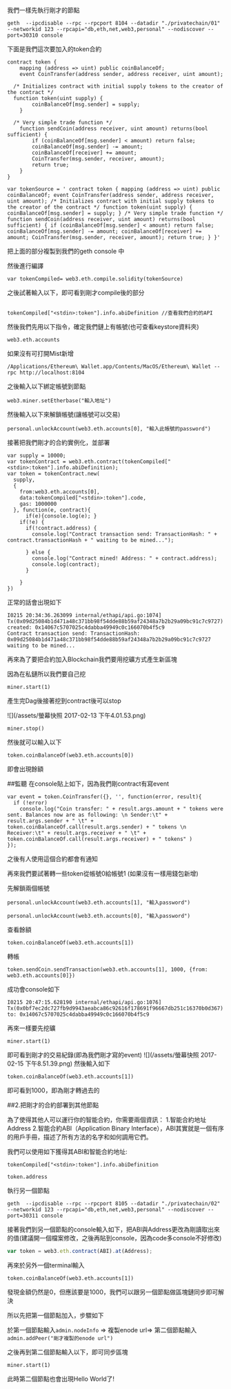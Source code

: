 
我們一樣先執行剛才的節點

```
geth  --ipcdisable --rpc --rpcport 8104 --datadir "./privatechain/01" --networkid 123 --rpcapi="db,eth,net,web3,personal" --nodiscover --port=30310 console
```





下面是我們這次要加入的token合約


```
contract token { 
    mapping (address => uint) public coinBalanceOf;
    event CoinTransfer(address sender, address receiver, uint amount);

  /* Initializes contract with initial supply tokens to the creator of the contract */
  function token(uint supply) {
        coinBalanceOf[msg.sender] = supply;
    }

  /* Very simple trade function */
    function sendCoin(address receiver, uint amount) returns(bool sufficient) {
        if (coinBalanceOf[msg.sender] < amount) return false;
        coinBalanceOf[msg.sender] -= amount;
        coinBalanceOf[receiver] += amount;
        CoinTransfer(msg.sender, receiver, amount);
        return true;
    }
}
```


```
var tokenSource = ' contract token { mapping (address => uint) public coinBalanceOf; event CoinTransfer(address sender, address receiver, uint amount); /* Initializes contract with initial supply tokens to the creator of the contract */ function token(uint supply) { coinBalanceOf[msg.sender] = supply; } /* Very simple trade function */ function sendCoin(address receiver, uint amount) returns(bool sufficient) { if (coinBalanceOf[msg.sender] < amount) return false; coinBalanceOf[msg.sender] -= amount; coinBalanceOf[receiver] += amount; CoinTransfer(msg.sender, receiver, amount); return true; } }'

```


把上面的部分複製到我們的geth console 中

然後進行編譯

```
var tokenCompiled= web3.eth.compile.solidity(tokenSource)
```

之後試著輸入以下，即可看到剛才compile後的部分

```

tokenCompiled["<stdin>:token"].info.abiDefinition //查看我們合約的API
```


然後我們先用以下指令，確定我們鏈上有帳號(也可查看keystore資料夾)
```
web3.eth.accounts
```
如果沒有可打開Mist新增

```
/Applications/Ethereum\ Wallet.app/Contents/MacOS/Ethereum\ Wallet --rpc http://localhost:8104
```
之後輸入以下綁定帳號到節點
```
web3.miner.setEtherbase("輸入地址")
```

然後輸入以下來解鎖帳號(讓帳號可以交易)

```
personal.unlockAccount(web3.eth.accounts[0], "輸入此帳號的password")
```


接著把我們剛才的合約實例化，並部署

```
var supply = 10000;
var tokenContract = web3.eth.contract(tokenCompiled["<stdin>:token"].info.abiDefinition);
var token = tokenContract.new(
  supply,
  {
    from:web3.eth.accounts[0], 
    data:tokenCompiled["<stdin>:token"].code, 
    gas: 1000000
  }, function(e, contract){
      if(e){console.log(e); }
    if(!e) {
      if(!contract.address) {
        console.log("Contract transaction send: TransactionHash: " + contract.transactionHash + " waiting to be mined...");

      } else {
        console.log("Contract mined! Address: " + contract.address);
        console.log(contract);
      }

    }
})
```



正常的話會出現如下
```
I0215 20:34:36.263099 internal/ethapi/api.go:1074] Tx(0x09d25084b1d471a48c371bb98f54dde88b59af24348a7b2b29a09bc91c7c9727) created: 0x14067c5707025c4dabba49949c0c166070b4f5c9
Contract transaction send: TransactionHash: 0x09d25084b1d471a48c371bb98f54dde88b59af24348a7b2b29a09bc91c7c9727 waiting to be mined...

```


再來為了要把合約加入Blockchain我們要用挖礦方式產生新區塊

因為在私鏈所以我們要自己挖

```
miner.start(1)
```

產生完Dag後接著挖到contract後可以stop

![](/assets/螢幕快照 2017-02-13 下午4.01.53.png)

```
miner.stop()
```
然後就可以輸入以下

```
token.coinBalanceOf(web3.eth.accounts[0])
```
即會出現餘額


##監聽
在console貼上如下，因為我們剛contract有寫event
```
var event = token.CoinTransfer({}, '', function(error, result){
  if (!error)
    console.log("Coin transfer: " + result.args.amount + " tokens were sent. Balances now are as following: \n Sender:\t" + result.args.sender + " \t" + token.coinBalanceOf.call(result.args.sender) + " tokens \n Receiver:\t" + result.args.receiver + " \t" + token.coinBalanceOf.call(result.args.receiver) + " tokens" )
});
```
之後有人使用這個合約都會有通知


再來我們要試著轉一些token從帳號0給帳號1
(如果沒有一樣用錢包新增)


先解鎖兩個帳號
```
personal.unlockAccount(web3.eth.accounts[1], "輸入password")

personal.unlockAccount(web3.eth.accounts[0], "輸入password")

```
查看餘額
```
token.coinBalanceOf(web3.eth.accounts[1])
```
轉帳
```
token.sendCoin.sendTransaction(web3.eth.accounts[1], 1000, {from: web3.eth.accounts[0]})
```
成功會console如下
```
I0215 20:47:15.628190 internal/ethapi/api.go:1076] Tx(0x0bf7ec2dc727fb9d9943aeabca86c92616f178691f96667db251c16370b0d367) to: 0x14067c5707025c4dabba49949c0c166070b4f5c9

```

再來一樣要先挖礦
```
miner.start(1)
```
即可看到剛才的交易紀錄(即為我們剛才寫的event)
![](/assets/螢幕快照 2017-02-15 下午8.51.39.png)
然後輸入如下
```
token.coinBalanceOf(web3.eth.accounts[1])
```
即可看到1000，即為剛才轉過去的

##2.把剛才的合約部署到其他節點

為了使得其他人可以運行你的智能合約，你需要兩個資訊：
1.智能合約地址Address
2.智能合約ABI（Application Binary Interface），ABI其實就是一個有序的用戶手冊，描述了所有方法的名字和如何調用它們。

我們可以使用如下獲得其ABI和智能合約地址:


```
tokenCompiled["<stdin>:token"].info.abiDefinition
```

```
token.address
```

執行另一個節點
```
geth  --ipcdisable --rpc --rpcport 8105 --datadir "./privatechain/02" --networkid 123 --rpcapi="db,eth,net,web3,personal" --nodiscover --port=30311 console
```



接著我們到另一個節點的console輸入如下，把ABI與Address更改為剛讀取出來的值(建議開一個檔案修改，之後再貼到console，因為code多console不好修改)

```javascript
var token = web3.eth.contract(ABI).at(Address);
```

再來於另外一個terminal輸入

```
token.coinBalanceOf(web3.eth.accounts[1])
```

發現金額仍然是0，但應該要是1000，我們可以跟另一個節點做區塊鏈同步即可解決

所以先把第一個節點加入，步驟如下

於第一個節點輸入`admin.nodeInfo` => 複製enode url=> 第二個節點輸入`admin.addPeer("剛才複製的enode url")`

之後再到第二個節點輸入以下，即可同步區塊
```
miner.start(1)
```

此時第二個節點也會出現Hello World了!